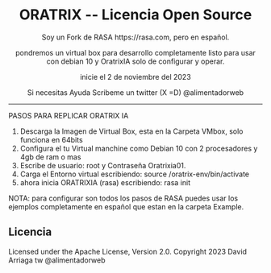 <h1 align="center">ORATRIX  -- Licencia Open Source</h1>

<div align="center">
Soy un Fork de RASA https://rasa.com, pero en español. 

pondremos un virtual box para desarrollo completamente listo para usar con debian 10 y OratrixIA solo de configurar y operar. 

inicie el 2 de noviembre del 2023

Si necesitas Ayuda Scribeme un twitter (X =D) @alimentadorweb
</div>

<hr />

PASOS PARA REPLICAR ORATRIX IA

1. Descarga la Imagen de Virtual Box, esta en la Carpeta VMbox, solo funciona en 64bits
2. Configura el tu Virtual manchine como Debian 10 con 2 procesadores y 4gb de ram o mas
3. Escribe de usuario: root y Contraseña Oratrixia01.
4. Carga el Entorno virtual escribiendo: source /oratrix-env/bin/activate
5. ahora inicia ORATRIXIA (rasa) escribiendo: rasa init

NOTA: para configurar son todos los pasos de RASA puedes usar los ejemplos completamente en español que estan en la carpeta Example.

## Licencia
Licensed under the Apache License, Version 2.0.
Copyright 2023 David Arriaga tw @alimentadorweb

